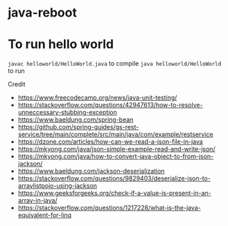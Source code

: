# java-reboot


# To run hello world

`javac helloworld/HelloWorld.java` to compile
`java helloworld/HelloWorld` to run


Credit
 - https://www.freecodecamp.org/news/java-unit-testing/
 - https://stackoverflow.com/questions/42947613/how-to-resolve-unneccessary-stubbing-exception
 - https://www.baeldung.com/spring-bean
 - https://github.com/spring-guides/gs-rest-service/tree/main/complete/src/main/java/com/example/restservice
 - https://dzone.com/articles/how-can-we-read-a-json-file-in-java
 - https://mkyong.com/java/json-simple-example-read-and-write-json/
 - https://mkyong.com/java/how-to-convert-java-object-to-from-json-jackson/
 - https://www.baeldung.com/jackson-deserialization
 - https://stackoverflow.com/questions/9829403/deserialize-json-to-arraylistpojo-using-jackson
 - https://www.geeksforgeeks.org/check-if-a-value-is-present-in-an-array-in-java/
 - https://stackoverflow.com/questions/1217228/what-is-the-java-equivalent-for-linq


